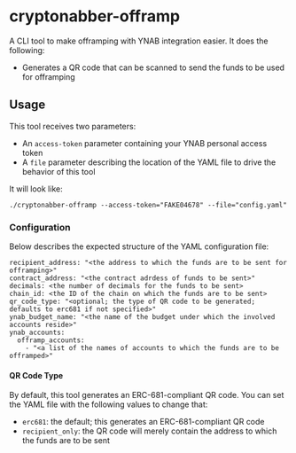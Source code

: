 # cryptonabber-offramp

A CLI tool to make offramping with YNAB integration easier. It does the following:

* Generates a QR code that can be scanned to send the funds to be used for offramping

## Usage

This tool receives two parameters:

* An `access-token` parameter containing your YNAB personal access token
* A `file` parameter describing the location of the YAML file to drive the behavior of this tool

It will look like:

```
./cryptonabber-offramp --access-token="FAKE04678" --file="config.yaml"
```

### Configuration

Below describes the expected structure of the YAML configuration file:

```
recipient_address: "<the address to which the funds are to be sent for offramping>"
contract_address: "<the contract adrdess of funds to be sent>"
decimals: <the number of decimals for the funds to be sent>
chain_id: <the ID of the chain on which the funds are to be sent>
qr_code_type: "<optional; the type of QR code to be generated; defaults to erc681 if not specified>"
ynab_budget_name: "<the name of the budget under which the involved accounts reside>"
ynab_accounts:
  offramp_accounts:
    - "<a list of the names of accounts to which the funds are to be offramped>"
```

#### QR Code Type

By default, this tool generates an ERC-681-compliant QR code. You can set the YAML file with the following values to change that:

* `erc681`: the default; this generates an ERC-681-compliant QR code
* `recipient_only`: the QR code will merely contain the address to which the funds are to be sent